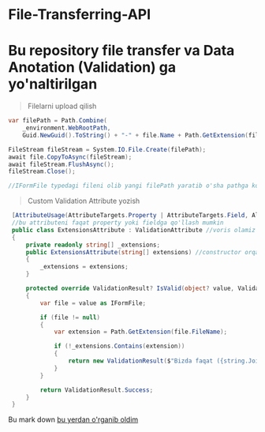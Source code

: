 # File-Transferring-API

# Bu repository file transfer va Data Anotation (Validation)  ga yo'naltirilgan

> Filelarni upload qilish 

```csharp
var filePath = Path.Combine(
    _environment.WebRootPath,
    Guid.NewGuid().ToString() + "-" + file.Name + Path.GetExtension(file.FileName));

FileStream fileStream = System.IO.File.Create(filePath);
await file.CopyToAsync(fileStream);
await fileStream.FlushAsync();
fileStream.Close();

//IFormFile typedagi fileni olib yangi filePath yaratib o'sha pathga ko'chirib o'tayapmiz
```

> Custom Validation Attribute yozish

```csharp
 [AttributeUsage(AttributeTargets.Property | AttributeTargets.Field, AllowMultiple = false)]
 //bu attributeni faqat property yoki fieldga qo'llash mumkin
 public class ExtensionsAttribute : ValidationAttribute //voris olamiz
 {
     private readonly string[] _extensions;
     public ExtensionsAttribute(string[] extensions) //constructor orqali attribute malumotlari kirib kaladi -> [Extensions(new string[".jpg",".png"])]
     {
         _extensions = extensions;
     }

     protected override ValidationResult? IsValid(object? value, ValidationContext validationContext) // value bu qiymat
     {
         var file = value as IFormFile;

         if (file != null)
         {
             var extension = Path.GetExtension(file.FileName);

             if (!_extensions.Contains(extension))
             {
                 return new ValidationResult($"Bizda faqat ({string.Join(',', _extensions)}) shu extensiondagi filelarni yuklashga ruxsat bor");
             }
         }

         return ValidationResult.Success;
     }
 }
```

Bu mark down [bu yerdan o'rganib oldim](https://www.markdownguide.org)

